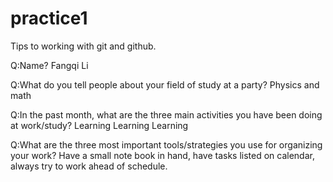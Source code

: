 # practice1
Tips to working with git and github.

Q:Name?
Fangqi Li

Q:What do you tell people about your field of study at a party?
Physics and math

Q:In the past month, what are the three main activities you have been doing at work/study?
Learning Learning Learning

Q:What are the three most important tools/strategies you use for organizing your work?
Have a small note book in hand, have tasks listed on calendar, always try to work ahead of schedule.
